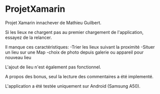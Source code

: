 # ProjetXamarin

Projet Xamarin innachever de Mathieu Guilbert.

Si les lieux ne chargent pas au premier chargement de l'application, essayez de la relancer.

Il manque ces caractéristiques:
-Trier les lieux suivant la proximité
-Situer un lieu sur une Map
-choix de photo depuis galerie ou appareil pour nouveau lieu

L'ajout de lieu n'est également pas fonctionnel.

A propos des bonus, seul la lecture des commentaires a été implementé.


L'application a été testée uniquement sur Android (Samsung A50).
